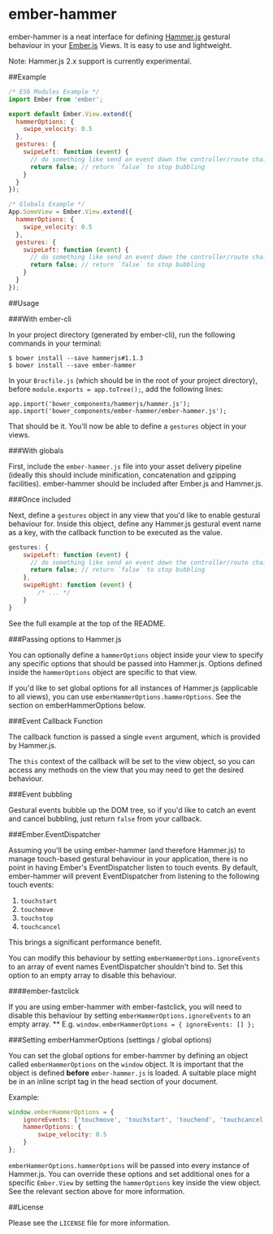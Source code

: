 ember-hammer
============
ember-hammer is a neat interface for defining [Hammer.js](https://github.com/EightMedia/hammer.js) gestural behaviour in your [Ember.js](http://www.emberjs.com) Views. It is easy to use and lightweight.

Note: Hammer.js 2.x support is currently experimental.

##Example

```javascript
/* ES6 Modules Example */
import Ember from 'ember';

export default Ember.View.extend({
  hammerOptions: {
    swipe_velocity: 0.5
  },
  gestures: {
    swipeLeft: function (event) {
      // do something like send an event down the controller/route chain
      return false; // return `false` to stop bubbling
    }
  }
});

/* Globals Example */
App.SomeView = Ember.View.extend({
  hammerOptions: {
    swipe_velocity: 0.5
  },
  gestures: {
    swipeLeft: function (event) {
      // do something like send an event down the controller/route chain
      return false; // return `false` to stop bubbling
    }
  }
});
```

##Usage

###With ember-cli

In your project directory (generated by ember-cli), run the following commands in your terminal:

    $ bower install --save hammerjs#1.1.3
    $ bower install --save ember-hammer

In your `Brocfile.js` (which should be in the root of your project directory), before `module.exports = app.toTree();`, add the following lines:

    app.import('bower_components/hammerjs/hammer.js');
    app.import('bower_components/ember-hammer/ember-hammer.js');

That should be it. You'll now be able to define a `gestures` object in your views.

###With globals

First, include the `ember-hammer.js` file into your asset delivery pipeline (ideally this should include minification, concatenation and gzipping facilities). ember-hammer should be included after Ember.js and Hammer.js.

###Once included

Next, define a `gestures` object in any view that you'd like to enable gestural behaviour for. Inside this object, define any Hammer.js gestural event name as a key, with the callback function to be executed as the value.

```javascript
gestures: {
    swipeLeft: function (event) {
      // do something like send an event down the controller/route chain
      return false; // return `false` to stop bubbling
    },
    swipeRight: function (event) {
        /* ... */
    }
}
```

See the full example at the top of the README.

###Passing options to Hammer.js

You can optionally define a `hammerOptions` object inside your view to specify any specific options that should be passed into Hammer.js. Options defined inside the `hammerOptions` object are specific to that view.

If you'd like to set global options for all instances of Hammer.js (applicable to all views), you can use `emberHammerOptions.hammerOptions`. See the section on emberHammerOptions below.

###Event Callback Function

The callback function is passed a single `event` argument, which is provided by Hammer.js.

The `this` context of the callback will be set to the view object, so you can access any methods on the view that you may need to get the desired behaviour.

###Event bubbling

Gestural events bubble up the DOM tree, so if you'd like to catch an event and cancel bubbling, just return `false` from your callback.

###Ember.EventDispatcher

Assuming you'll be using ember-hammer (and therefore Hammer.js) to manage touch-based gestural behaviour in your application, there is no point in having Ember's EventDispatcher listen to touch events. By default, ember-hammer will prevent EventDispatcher from listening to the following touch events:

1. `touchstart`
1. `touchmove`
1. `touchstop`
1. `touchcancel`

This brings a significant performance benefit.

You can modify this behaviour by setting `emberHammerOptions.ignoreEvents` to an array of event names EventDispatcher shouldn't bind to. Set this option to an empty array to disable this behaviour.

####ember-fastclick

If you are using ember-hammer with ember-fastclick, you will need to disable this behaviour by setting `emberHammerOptions.ignoreEvents` to an empty array. ** E.g. `window.emberHammerOptions = { ignoreEvents: [] };`

###Setting emberHammerOptions (settings / global options)

You can set the global options for ember-hammer by defining an object called `emberHammerOptions` on the `window` object. It is important that the object is defined **before** `ember-hammer.js` is loaded. A suitable place might be in an inline script tag in the head section of your document.

Example:

```javascript
window.emberHammerOptions = { 
    ignoreEvents: ['touchmove', 'touchstart', 'touchend', 'touchcancel'],
    hammerOptions: {
        swipe_velocity: 0.5
    }
};
```

`emberHammerOptions.hammerOptions` will be passed into every instance of Hammer.js. You can override these options and set additional ones for a specific `Ember.View` by setting the `hammerOptions` key inside the view object. See the relevant section above for more information.

##License

Please see the `LICENSE` file for more information.

